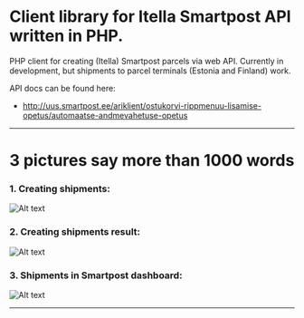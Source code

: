 # Client library for Itella Smartpost API written in PHP. 

PHP client for creating (Itella) Smartpost parcels via web API. 
Currently in development, but shipments to 
parcel terminals (Estonia and Finland) work. 

API docs can be found here: 
* http://uus.smartpost.ee/ariklient/ostukorvi-rippmenuu-lisamise-opetus/automaatse-andmevahetuse-opetus


***


# 3 pictures say more than 1000 words

### 1. Creating shipments: 
![Alt text](https://cloud.githubusercontent.com/assets/893499/17436623/fffb49ac-5b20-11e6-9151-0332fac9f61d.png "Creating shipments") 


### 2. Creating shipments result: 
![Alt text](https://cloud.githubusercontent.com/assets/893499/17436624/ffff0786-5b20-11e6-8107-4b967971af61.png "Creating shipments result") 

### 3. Shipments in Smartpost dashboard: 
![Alt text](https://cloud.githubusercontent.com/assets/893499/17436622/fffa4caa-5b20-11e6-8c34-dee707488b22.png "Shipments in Smartpost dashboard") 



***

